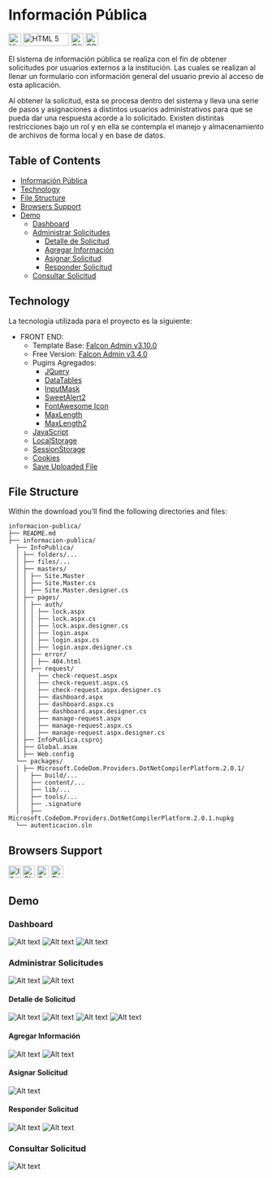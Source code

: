 # Información Pública
[<img src="https://upload.wikimedia.org/wikipedia/commons/thumb/5/59/Visual_Studio_Icon_2019.svg/2060px-Visual_Studio_Icon_2019.svg.png" alt="Visual Studio 2022" width="25px" height="25px">](https://visualstudio.microsoft.com/es/vs/) [<img src="https://static.vecteezy.com/system/resources/previews/011/260/238/original/html5-css3-js-icon-set-web-development-logo-icon-set-of-html-css-and-javascript-programming-symbol-free-vector.jpg" alt="HTML 5" width="90px" height="25px">](#) [<img src="https://static.cdnlogo.com/logos/c/27/c.svg" alt="C#" width="25px" height="25px">](https://learn.microsoft.com/es-es/dotnet/csharp/) [<img src="https://www.edureka.co/blog/wp-content/uploads/2019/10/logo.png" alt="SQL Server Management" width="25px" height="25px">](https://learn.microsoft.com/en-us/sql/ssms/sql-server-management-studio-ssms?view=sql-server-ver16) 

El sistema de información pública se realiza con el fin de obtener solicitudes por usuarios externos a la institución. Las cuales se realizan al llenar un formulario con información general del usuario previo al acceso de esta aplicación.

Al obtener la solicitud, esta se procesa dentro del sistema y lleva una serie de pasos y asignaciones a distintos usuarios administrativos para que se pueda dar una respuesta acorde a lo solicitado. Existen distintas restricciones bajo un rol y en ella se contempla el manejo y almacenamiento de archivos de forma local y en base de datos.

## Table of Contents
* [Información Pública](#Información-Pública)
* [Technology](#Technology)
* [File Structure](#File-Structure)
* [Browsers Support](#Browsers-Support)
* [Demo](#Demo)
  * [Dashboard](#Dashboard)
  * [Administrar Solicitudes](#Administrar-Solicitudes)
    * [Detalle de Solicitud](#Detalle-de-Solicitud)
    * [Agregar Información](#Agregar-Información)
    * [Asignar Solicitud](#Asignar-Solicitud)
    * [Responder Solicitud](#Responder-Solicitud)
  * [Consultar Solicitud](#Consultar-Solicitud)

## Technology

La tecnología utilizada para el proyecto es la siguiente:
* FRONT END:
  * Template Base: [Falcon Admin v3.10.0](https://themes.getbootstrap.com/product/falcon-admin-dashboard-webapp-template/)
  * Free Version: [Falcon Admin v3.4.0](https://www.upload.ee/files/13565097/falcon-3.4.0.zip.html)
  * Pugins Agregados:
    * [JQuery](https://jquery.com/)
    * [DataTables](https://datatables.net/)
    * [InputMask](https://plugins.jquery.com/jquery.inputmask/)
    * [SweetAlert2](https://sweetalert2.github.io/)
    * [FontAwesome Icon](https://fontawesome.com/v5/search?o=r&m=free)
    * [MaxLength](http://ajax.googleapis.com/ajax/libs/jquery/1.8.3/jquery.min.js)
    * [MaxLength2](https://htmldom.dev/count-the-number-of-characters-of-a-textarea/)
  * [JavaScript](https://developer.mozilla.org/es/docs/Web/JavaScript)
  * [LocalStorage](https://developer.mozilla.org/es/docs/Web/API/Window/localStorage)
  * [SessionStorage](https://developer.mozilla.org/es/docs/Web/API/Window/sessionStorage)
  * [Cookies](https://learn.microsoft.com/es-es/aspnet/web-api/overview/advanced/http-cookies)
  * [Save Uploaded File](https://www.aspsnippets.com/questions/136240/Save-Uploaded-File-in-specific-location-using-C-and-VBNet-in-ASPNet/)

## File Structure
Within the download you’ll find the following directories and files:

```
informacion-publica/
├── README.md
├── informacion-publica/
  ├── InfoPublica/
  │ ├── folders/...
  │ ├── files/...
  │ ├── masters/
  │ │ ├── Site.Master
  │ │ ├── Site.Master.cs
  │ │ ├── Site.Master.designer.cs
  │ ├── pages/
  │ │ ├── auth/
  │ │ │ ├── lock.aspx
  │ │ │ ├── lock.aspx.cs
  │ │ │ ├── lock.aspx.designer.cs
  │ │ │ ├── login.aspx
  │ │ │ ├── login.aspx.cs
  │ │ │ ├── login.aspx.designer.cs
  │ │ ├── error/
  │ │ │ ├── 404.html
  │ │ ├── request/
  │ │   ├── check-request.aspx
  │ │   ├── check-request.aspx.cs
  │ │   ├── check-request.aspx.designer.cs
  │ │   ├── dashboard.aspx
  │ │   ├── dashboard.aspx.cs
  │ │   ├── dashboard.aspx.designer.cs
  │ │   ├── manage-request.aspx
  │ │   ├── manage-request.aspx.cs
  │ │   ├── manage-request.aspx.designer.cs
  │ ├── InfoPublica.csproj
  │ ├── Global.asax
  │ ├── Web.config
  └── packages/
  │ ├── Microsoft.CodeDom.Providers.DotNetCompilerPlatform.2.0.1/
  │   ├── build/...
  │   ├── content/...
  │   ├── lib/...
  │   ├── tools/...
  │   ├── .signature
  │   ├── Microsoft.CodeDom.Providers.DotNetCompilerPlatform.2.0.1.nupkg
  └── autenticacion.sln
```

## Browsers Support

<img src="https://raw.githubusercontent.com/alrra/browser-logos/master/src/edge/edge_48x48.png" alt="IE / Edge" width="24px" height="24px" />   <img src="https://raw.githubusercontent.com/alrra/browser-logos/master/src/chrome/chrome_48x48.png" alt="Chrome" width="24px" height="24px" />   <img src="https://raw.githubusercontent.com/alrra/browser-logos/master/src/safari/safari_48x48.png" alt="Safari" width="24px" height="24px" />   <img src="https://raw.githubusercontent.com/alrra/browser-logos/master/src/firefox/firefox_48x48.png" alt="Firefox" width="24px" height="24px" />


## Demo
### Dashboard
![Alt text](/informacion-publica/InfoPublica/assets/manual/1.png "dashboard")
![Alt text](/informacion-publica/InfoPublica/assets/manual/2.png "Información")
![Alt text](/informacion-publica/InfoPublica/assets/manual/3.png "Notificaciones")

### Administrar Solicitudes
![Alt text](/informacion-publica/InfoPublica/assets/manual/4.png "Administrar Solicitudes")
![Alt text](/informacion-publica/InfoPublica/assets/manual/5.png "Administrar Solicitudes")

#### Detalle de Solicitud
![Alt text](/informacion-publica/InfoPublica/assets/manual/6.png "Datos Principales")
![Alt text](/informacion-publica/InfoPublica/assets/manual/7.png "Información Técnica")
![Alt text](/informacion-publica/InfoPublica/assets/manual/8.png "Oficios y Archivos")
![Alt text](/informacion-publica/InfoPublica/assets/manual/9.png "Datos del Participante")

#### Agregar Información
![Alt text](/informacion-publica/InfoPublica/assets/manual/10.png "Agregar Información")
![Alt text](/informacion-publica/InfoPublica/assets/manual/11.png "Agregar Información 2")

#### Asignar Solicitud
![Alt text](/informacion-publica/InfoPublica/assets/manual/12.png "Asignar Solicitud")

#### Responder Solicitud
![Alt text](/informacion-publica/InfoPublica/assets/manual/13.png "Responder Solicitud")
![Alt text](/informacion-publica/InfoPublica/assets/manual/14.png "Mensaje de respuesta")

### Consultar Solicitud
![Alt text](/informacion-publica/InfoPublica/assets/manual/15.png "Consultar Solicitud")